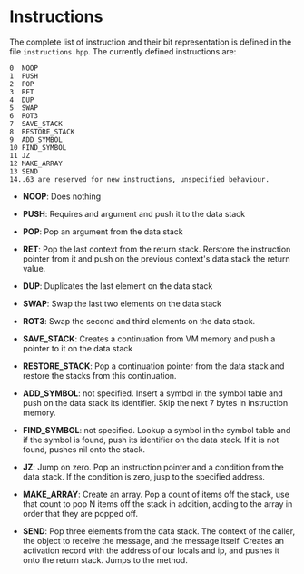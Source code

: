 Instructions
============

The complete list of instruction and their bit representation is defined in
the file `instructions.hpp`. The currently defined instructions are:

    0  NOOP
    1  PUSH
    2  POP
    3  RET
    4  DUP
    5  SWAP
    6  ROT3
    7  SAVE_STACK
    8  RESTORE_STACK
    9  ADD_SYMBOL
    10 FIND_SYMBOL
    11 JZ
    12 MAKE_ARRAY
    13 SEND
    14..63 are reserved for new instructions, unspecified behaviour.

 -  **NOOP**: Does nothing

 -  **PUSH**: Requires and argument and push it to the data stack

 -  **POP**: Pop an argument from the data stack

 -  **RET**: Pop the last context from the return stack. Rerstore the
    instruction pointer from it and push on the previous context's data stack
    the return value.

 -  **DUP**: Duplicates the last element on the data stack

 -  **SWAP**: Swap the last two elements on the data stack

 -  **ROT3**: Swap the second and third elements on the data stack.

 -  **SAVE_STACK**: Creates a continuation from VM memory and push a pointer to
    it on the data stack

 -  **RESTORE_STACK**: Pop a continuation pointer from the data stack and
    restore the stacks from this continuation.

 -  **ADD_SYMBOL**: not specified. Insert a symbol in the symbol table and push
    on the data stack its identifier. Skip the next 7 bytes in instruction
    memory.

 -  **FIND_SYMBOL**: not specified. Lookup a symbol in the symbol table and if
    the symbol is found, push its identifier on the data stack. If it is not
    found, pushes nil onto the stack.

 -  **JZ**: Jump on zero. Pop an instruction pointer and a condition from
    the data stack. If the condition is zero, jusp to the specified address.

 -  **MAKE_ARRAY**: Create an array. Pop a count of items off the stack, use that
    count to pop N items off the stack in addition, adding to the array in order
    that they are popped off.

 -  **SEND**: Pop three elements from the data stack. The context of the
    caller, the object to receive the message, and the message itself. Creates
    an activation record with the address of our locals and ip, and pushes
    it onto the return stack. Jumps to the method.

